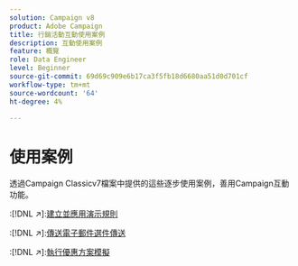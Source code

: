```yaml
---
solution: Campaign v8
product: Adobe Campaign
title: 行銷活動互動使用案例
description: 互動使用案例
feature: 概覽
role: Data Engineer
level: Beginner
source-git-commit: 69d69c909e6b17ca3f5fb18d6680aa51d0d701cf
workflow-type: tm+mt
source-wordcount: '64'
ht-degree: 4%

---
```


# 使用案例

透過Campaign Classicv7檔案中提供的這些逐步使用案例，善用Campaign互動功能。

:[!DNL :arrow_upper_right:]:[建立並應用演示規則](https://experienceleague.adobe.com/docs/campaign-classic/using/managing-offers/case-study/presentation-rules.html)

:[!DNL :arrow_upper_right:]:[傳送電子郵件選件傳送](https://experienceleague.adobe.com/docs/campaign-classic/using/managing-offers/case-study/offers-on-an-outbound-channel.html)

:[!DNL :arrow_upper_right:]:[執行優惠方案模擬](https://experienceleague.adobe.com/docs/campaign-classic/using/managing-offers/case-study/offers-on-an-outbound-channel.html)
